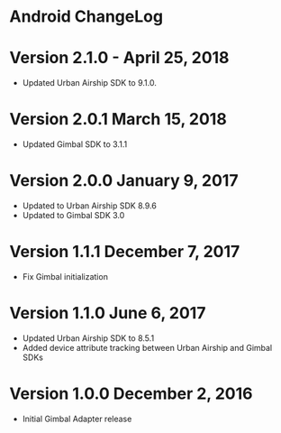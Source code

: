 Android ChangeLog
=================

Version 2.1.0 - April 25, 2018
==============================
- Updated Urban Airship SDK to 9.1.0.

Version 2.0.1 March 15, 2018
============================
- Updated Gimbal SDK to 3.1.1

Version 2.0.0 January 9, 2017
=============================
- Updated to Urban Airship SDK 8.9.6
- Updated to Gimbal SDK 3.0

Version 1.1.1 December 7, 2017
==============================
- Fix Gimbal initialization

Version 1.1.0 June 6, 2017
==========================
- Updated Urban Airship SDK to 8.5.1
- Added device attribute tracking between Urban Airship and Gimbal SDKs

Version 1.0.0 December 2, 2016
==============================
- Initial Gimbal Adapter release
